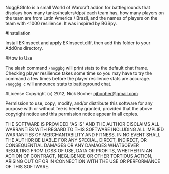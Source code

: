 NoggBGInfo is a small World of Warcraft addon for battlegrounds that displays how many tanks/healers/dps/ each team has, how many players on the team are from Latin America / Brazil, and the names of players on the team with <1000 resilience. It was inspired by BGSpy.

#Installation

Install EKInspect and apply EKInspect.diff, then add this folder to your AddOns directory.

#How to Use

The slash command `/noggbg` will print stats to the default chat frame. Checking player resilience takes some time so you may have to try the command a few times before the player resilience stats are accurage. `/noggbg c` will announce stats to battleground chat.

#License
Copyright (c) 2012, Nick Booher <njbooher@gmail.com>

Permission to use, copy, modify, and/or distribute this software for any purpose with or without fee is hereby granted, provided that the above copyright notice and this permission notice appear in all copies.

THE SOFTWARE IS PROVIDED "AS IS" AND THE AUTHOR DISCLAIMS ALL WARRANTIES WITH REGARD TO THIS SOFTWARE INCLUDING ALL IMPLIED WARRANTIES OF MERCHANTABILITY AND FITNESS. IN NO EVENT SHALL THE AUTHOR BE LIABLE FOR ANY SPECIAL, DIRECT, INDIRECT, OR CONSEQUENTIAL DAMAGES OR ANY DAMAGES WHATSOEVER RESULTING FROM LOSS OF USE, DATA OR PROFITS, WHETHER IN AN ACTION OF CONTRACT, NEGLIGENCE OR OTHER TORTIOUS ACTION, ARISING OUT OF OR IN CONNECTION WITH THE USE OR PERFORMANCE OF THIS SOFTWARE.